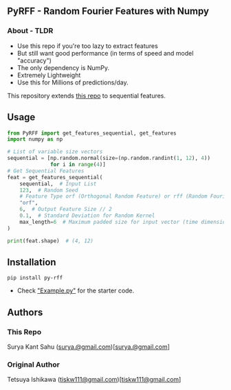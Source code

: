 ## PyRFF - Random Fourier Features with Numpy

### About - TLDR

- Use this repo if you're too lazy to extract features
- But still want good performance (in terms of speed and model "accuracy")
- The only dependency is NumPy.
- Extremely Lightweight
- Use this for Millions of predictions/day.

This repository extends [this repo](https://github.com/tiskw/Random-Fourier-Features) to sequential features.

## Usage

```python
from PyRFF import get_features_sequential, get_features
import numpy as np

# List of variable size vectors
sequential = [np.random.normal(size=(np.random.randint(1, 12), 4))
              for i in range(4)]
# Get Sequential Features
feat = get_features_sequential(
    sequential,  # Input List
    123,  # Random Seed
    # Feature Type orf (Orthogonal Random Feature) or rff (Random Fourier Features)
    "orf",
    6,  # Output Feature Size // 2
    0.1,  # Standard Deviation for Random Kernel
    max_length=6  # Maximum padded size for input vector (time dimension)
)

print(feat.shape)  # (4, 12)
```

## Installation

`pip install py-rff`

- Check ["Example.py"](./Example.py) for the starter code.

## Authors

### This Repo

Surya Kant Sahu (surya.@gmail.com)[surya.@gmail.com]

### Original Author

Tetsuya Ishikawa (tiskw111@gmail.com)[tiskw111@gmail.com]

